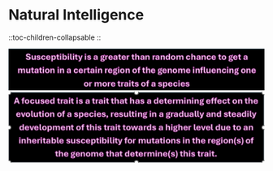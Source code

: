 # **Natural Intelligence**

::toc-children-collapsable
::

![susceptibility1.png](/susceptibility1.png)![focused trait1.png](/focused%20trait1.png)

